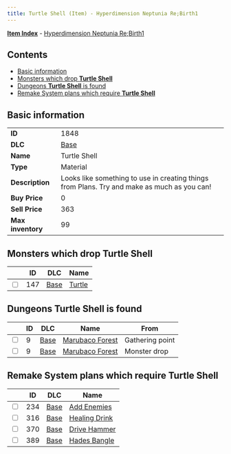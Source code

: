 ```yaml
---
title: Turtle Shell (Item) - Hyperdimension Neptunia Re;Birth1
---
```


[**Item Index**](/neptunia/rb1/item/index.html) - [Hyperdimension Neptunia Re;Birth1](/neptunia/rb1)

## Contents

- [Basic information](#basic-information)
- [Monsters which drop **Turtle Shell**](#monsters-which-drop-turtle-shell)
- [Dungeons **Turtle Shell** is found](#dungeons-turtle-shell-is-found)
- [Remake System plans which require **Turtle Shell**](#remake-system-plans-which-require-turtle-shell)

## Basic information

|   |   |
| -- | -- |
| **ID** | 1848 |
| **DLC** | [Base](/neptunia/rb1/dlc/1-base.html) |
| **Name** | Turtle Shell |
| **Type** | Material |
| **Description** | Looks like something to use in creating things from Plans. Try and make as much as you can! |
| **Buy Price** | 0 |
| **Sell Price** | 363 |
| **Max inventory** | 99 |


## Monsters which drop **Turtle Shell**

|    | ID | DLC | Name |
| -- | -- | --- | ---- |
| <input type="checkbox" id="rb1-monster-1-147" class="trackbox" /> | 147 | [Base](/neptunia/rb1/dlc/1-base.html) | [Turtle](/neptunia/rb1/monster/1-147-turtle.html) |


## Dungeons **Turtle Shell** is found

|    | ID | DLC | Name | From |
| -- | -- | --- | ---- | ---- |
| <input type="checkbox" id="rb1-dungeon-1-9" class="trackbox" /> | 9 | [Base](/neptunia/rb1/dlc/1-base.html) | [Marubaco Forest](/neptunia/rb1/dungeon/1-9-marubaco-forest.html) | Gathering point |
| <input type="checkbox" id="rb1-dungeon-1-9" class="trackbox" /> | 9 | [Base](/neptunia/rb1/dlc/1-base.html) | [Marubaco Forest](/neptunia/rb1/dungeon/1-9-marubaco-forest.html) | Monster drop |


## Remake System plans which require **Turtle Shell**

|    | ID | DLC | Name |
| -- | -- | --- | ---- |
| <input type="checkbox" id="rb1-quest-1-234" class="trackbox" /> | 234 | [Base](/neptunia/rb1/dlc/1-base.html) | [Add Enemies](/neptunia/rb1/quest/1-234-add-enemies.html) |
| <input type="checkbox" id="rb1-quest-1-316" class="trackbox" /> | 316 | [Base](/neptunia/rb1/dlc/1-base.html) | [Healing Drink](/neptunia/rb1/quest/1-316-healing-drink.html) |
| <input type="checkbox" id="rb1-quest-1-370" class="trackbox" /> | 370 | [Base](/neptunia/rb1/dlc/1-base.html) | [Drive Hammer](/neptunia/rb1/quest/1-370-drive-hammer.html) |
| <input type="checkbox" id="rb1-quest-1-389" class="trackbox" /> | 389 | [Base](/neptunia/rb1/dlc/1-base.html) | [Hades Bangle](/neptunia/rb1/quest/1-389-hades-bangle.html) |

